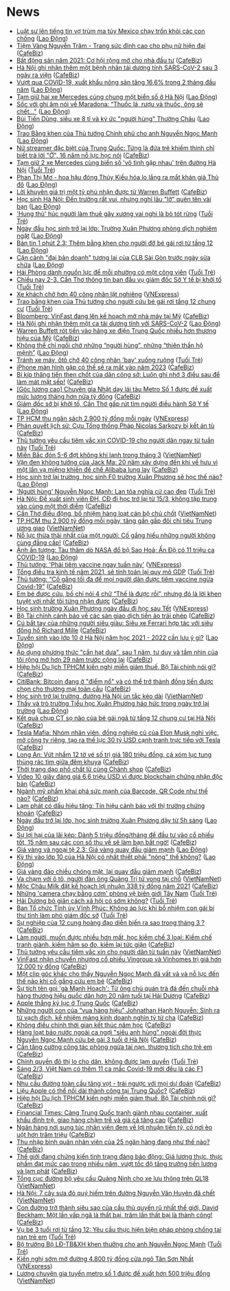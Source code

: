 # News

- [Luật sư lên tiếng tin vợ trùm ma túy Mexico chạy trốn khỏi các con chồng](https://laodong.vn/the-gioi/luat-su-len-tieng-tin-vo-trum-ma-tuy-mexico-chay-tron-khoi-cac-con-chong-884949.ldo) ([Lao Động](https://laodong.vn))
- [Tiệm Vàng Nguyễn Trâm - Trang sức đỉnh cao cho phụ nữ hiện đại](https://cafebiz.vn/tiem-vang-nguyen-tram-trang-suc-dinh-cao-cho-phu-nu-hien-dai-20210302113425669.chn) ([CafeBiz](https://cafebiz.vn))
- [Bất động sản năm 2021: Cơ hội rộng mở cho nhà đầu tư](https://cafebiz.vn/bat-dong-san-nam-2021-co-hoi-rong-mo-cho-nha-dau-tu-20210302092147884.chn) ([CafeBiz](https://cafebiz.vn))
- [Hà Nội ghi nhận thêm một bệnh nhân tái dương tính SARS-CoV-2 sau 3 ngày ra viện](https://cafebiz.vn/ha-noi-ghi-nhan-them-mot-benh-nhan-tai-duong-tinh-sars-cov-2-sau-3-ngay-ra-vien-20210302132719713.chn) ([CafeBiz](https://cafebiz.vn))
- [Vượt qua COVID-19, xuất khẩu nông sản tăng 16,6% trong 2 tháng đầu năm](https://laodong.vn/kinh-te/vuot-qua-covid-19-xuat-khau-nong-san-tang-166-trong-2-thang-dau-nam-884959.ldo) ([Lao Động](https://laodong.vn))
- [Tạm giữ hai xe Mercedes cùng chung một biển số ở Hà Nội](https://laodong.vn/phap-luat/tam-giu-hai-xe-mercedes-cung-chung-mot-bien-so-o-ha-noi-884958.ldo) ([Lao Động](https://laodong.vn))
- [Sốc với ghi âm nói về Maradona: “Thuốc lá, rượu và thuốc, ông sẽ chết...&quot;](https://laodong.vn/the-thao/soc-voi-ghi-am-noi-ve-maradona-thuoc-la-ruou-va-thuoc-ong-se-chet-884947.ldo) ([Lao Động](https://laodong.vn))
- [Bùi Tiến Dũng, siêu xe 8 tỉ và ký ức &quot;người hùng&quot; Thường Châu](https://laodong.vn/ban-doc/bui-tien-dung-sieu-xe-8-ti-va-ky-uc-nguoi-hung-thuong-chau-884900.ldo) ([Lao Động](https://laodong.vn))
- [Trao Bằng khen của Thủ tướng Chính phủ cho anh Nguyễn Ngọc Mạnh](https://laodong.vn/thoi-su/trao-bang-khen-cua-thu-tuong-chinh-phu-cho-anh-nguyen-ngoc-manh-884951.ldo) ([Lao Động](https://laodong.vn))
- [Nữ streamer đặc biệt của Trung Quốc: Từng là đứa trẻ khiếm thính chỉ biết trả lời "Ờ", 16 năm nỗ lực học nói](https://cafebiz.vn/nu-streamer-dac-biet-cua-trung-quoc-tung-la-dua-tre-khiem-thinh-chi-biet-tra-loi-o-16-nam-no-luc-hoc-noi-20210302112258546.chn) ([CafeBiz](https://cafebiz.vn))
- [Tạm giữ 2 xe Mercedes cùng biển số 'vô tình gặp nhau' trên đường Hà Nội](https://tuoitre.vn/tam-giu-2-xe-mercedes-cung-bien-so-vo-tinh-gap-nhau-tren-duong-ha-noi-20210302125106852.htm) ([Tuổi Trẻ](https://tuoitre.vn))
- [Phan Thị Mơ - hoa hậu đóng Thúy Kiều hóa lo lắng ra mắt khán giả Thủ đô](https://laodong.vn/photo/phan-thi-mo-hoa-hau-dong-thuy-kieu-hoa-lo-lang-ra-mat-khan-gia-thu-do-884923.ldo) ([Lao Động](https://laodong.vn))
- [Lời khuyên giá trị một tỷ phú nhận được từ Warren Buffett](https://cafebiz.vn/loi-khuyen-gia-tri-mot-ty-phu-nhan-duoc-tu-warren-buffett-20210302104822586.chn) ([CafeBiz](https://cafebiz.vn))
- [Học sinh Hà Nội: Đến trường rất vui, nhưng nghỉ lâu &quot;lỡ&quot; quên tên vài bạn](https://laodong.vn/photo/hoc-sinh-ha-noi-den-truong-rat-vui-nhung-nghi-lau-lo-quen-ten-vai-ban-884879.ldo) ([Lao Động](https://laodong.vn))
- ['Hung thủ' húc người làm thuê gãy xương vai nghi là bò tót rừng](https://tuoitre.vn/hung-thu-huc-nguoi-lam-thue-gay-xuong-vai-nghi-la-bo-tot-rung-20210302123447481.htm) ([Tuổi Trẻ](https://tuoitre.vn))
- [Ngày đầu học sinh trở lại lớp: Trường Xuân Phương phòng dịch nghiêm ngặt](https://laodong.vn/video/ngay-dau-hoc-sinh-tro-lai-lop-truong-xuan-phuong-phong-dich-nghiem-ngat-884940.ldo) ([Lao Động](https://laodong.vn))
- [Bản tin 1 phút 2.3: Thêm bằng khen cho người đỡ bé gái rơi từ tầng 12](https://laodong.vn/video-thoi-su/ban-tin-1-phut-23-them-bang-khen-cho-nguoi-do-be-gai-roi-tu-tang-12-884895.ldo) ([Lao Động](https://laodong.vn))
- [Cận cảnh &quot;đại bản doanh&quot; tương lai của CLB Sài Gòn trước ngày sửa chữa](https://laodong.vn/video-the-thao/can-canh-dai-ban-doanh-tuong-lai-cua-clb-sai-gon-truoc-ngay-sua-chua-884691.ldo) ([Lao Động](https://laodong.vn))
- [Hải Phòng dành nguồn lực để mỗi phường có một công viên](https://tuoitre.vn/hai-phong-danh-nguon-luc-de-moi-phuong-co-mot-cong-vien-20210302122018699.htm) ([Tuổi Trẻ](https://tuoitre.vn))
- [Chiều nay 2-3, Cần Thơ thông tin ban đầu vụ giám đốc Sở Y tế bị khởi tố](https://tuoitre.vn/chieu-nay-2-3-can-tho-thong-tin-ban-dau-vu-giam-doc-so-y-te-bi-khoi-to-20210302120951296.htm) ([Tuổi Trẻ](https://tuoitre.vn))
- [Xe khách chở hơn 40 công nhân lật nghiêng](https://vnexpress.net/xe-khach-cho-hon-40-cong-nhan-lat-nghieng-4242278.html) ([VNExpress](https://vnexpress.net))
- [Trao bằng khen của Thủ tướng cho người cứu bé gái rơi tầng 12 chung cư](https://tuoitre.vn/trao-bang-khen-cua-thu-tuong-cho-nguoi-cuu-be-gai-roi-tang-12-chung-cu-20210302121119654.htm) ([Tuổi Trẻ](https://tuoitre.vn))
- [Bloomberg: VinFast đang lên kế hoạch mở nhà máy tại Mỹ](https://cafebiz.vn/bloomberg-vinfast-dang-len-ke-hoach-mo-nha-may-tai-my-20210302121716239.chn) ([CafeBiz](https://cafebiz.vn))
- [Hà Nội ghi nhận thêm một ca tái dương tính với SARS-CoV-2](https://laodong.vn/xa-hoi/ha-noi-ghi-nhan-them-mot-ca-tai-duong-tinh-voi-sars-cov-2-884945.ldo) ([Lao Động](https://laodong.vn))
- [Warren Buffett rót tiền vào hãng xe điện Trung Quốc nhiều hơn thương hiệu của Mỹ](https://cafebiz.vn/warren-buffett-rot-tien-vao-hang-xe-dien-trung-quoc-nhieu-hon-thuong-hieu-cua-my-20210302104547856.chn) ([CafeBiz](https://cafebiz.vn))
- [Không thể chỉ ngồi chờ những “người hùng”, những “thiên thần hộ mệnh”](https://laodong.vn/su-kien-binh-luan/khong-the-chi-ngoi-cho-nhung-nguoi-hung-nhung-thien-than-ho-menh-884864.ldo) ([Lao Động](https://laodong.vn))
- [Tránh xe máy, ôtô chở 40 công nhân 'bay' xuống ruộng](https://tuoitre.vn/tranh-xe-may-oto-cho-40-cong-nhan-bay-xuong-ruong-20210302113043099.htm) ([Tuổi Trẻ](https://tuoitre.vn))
- [iPhone màn hình gập có thể sẽ ra mắt vào năm 2023](https://cafebiz.vn/iphone-man-hinh-gap-co-the-se-ra-mat-vao-nam-2023-20210302105156293.chn) ([CafeBiz](https://cafebiz.vn))
- [Bí kíp thăng tiến then chốt của dân công sở: Luôn ghi nhớ 3 điều sau để làm mát mặt sếp!](https://cafebiz.vn/bi-kip-thang-tien-then-chot-cua-dan-cong-so-luon-ghi-nho-3-dieu-sau-de-lam-mat-mat-sep-20210302095706622.chn) ([CafeBiz](https://cafebiz.vn))
- [[Góc lương cao] Chuyên gia Nhật dạy lái tàu Metro Số 1 được đề xuất mức lương tháng hơn nửa tỷ đồng](https://cafebiz.vn/goc-luong-cao-chuyen-gia-nhat-day-lai-tau-metro-so-1-duoc-de-xuat-muc-luong-thang-hon-nua-ty-dong-20210302110901583.chn) ([CafeBiz](https://cafebiz.vn))
- [Giám đốc sở bị khởi tố, Cần Thơ gấp rút tìm người điều hành Sở Y tế](https://laodong.vn/xa-hoi/giam-doc-so-bi-khoi-to-can-tho-gap-rut-tim-nguoi-dieu-hanh-so-y-te-884909.ldo) ([Lao Động](https://laodong.vn))
- [TP HCM thu ngân sách 2.900 tỷ đồng mỗi ngày](https://vnexpress.net/tp-hcm-thu-ngan-sach-2-900-ty-dong-moi-ngay-4242216.html) ([VNExpress](https://vnexpress.net))
- [Phán quyết lịch sử: Cựu Tổng thống Pháp Nicolas Sarkozy bị kết án tù](https://cafebiz.vn/phan-quyet-lich-su-cuu-tong-thong-phap-nicolas-sarkozy-bi-ket-an-tu-20210302112101845.chn) ([CafeBiz](https://cafebiz.vn))
- [Thủ tướng yêu cầu tiêm vắc xin COVID-19 cho người dân ngay từ tuần này](https://tuoitre.vn/thu-tuong-yeu-cau-tiem-vac-xin-covid-19-cho-nguoi-dan-ngay-tu-tuan-nay-20210302111117853.htm) ([Tuổi Trẻ](https://tuoitre.vn))
- [Miền Bắc đón 5-6 đợt không khí lạnh trong tháng 3](http://vietnamnet.vn/vn/thoi-su/mien-bac-don-5-6-dot-khong-khi-lanh-trong-thang-3-716554.html) ([VietNamNet](https://vietnamnet.vn))
- [Vận đen không tưởng của Jack Ma: 20 năm xây dựng đến khi về hưu vì một lần vạ miệng khiến đế chế Alibaba lung lay](https://cafebiz.vn/van-den-khong-tuong-cua-jack-ma-20-nam-xay-dung-den-khi-ve-huu-vi-mot-lan-va-mieng-khien-de-che-alibaba-lung-lay-20210302111724819.chn) ([CafeBiz](https://cafebiz.vn))
- [Học sinh trở lại trường, học sinh F0 trường Xuân Phương sẽ học thế nào?](https://laodong.vn/xa-hoi/hoc-sinh-tro-lai-truong-hoc-sinh-f0-truong-xuan-phuong-se-hoc-the-nao-884869.ldo) ([Lao Động](https://laodong.vn))
- ['Người hùng' Nguyễn Ngọc Mạnh: Lan tỏa nghĩa cử cao đẹp](https://tuoitre.vn/nguoi-hung-nguyen-ngoc-manh-lan-toa-nghia-cu-cao-dep-20210302102426804.htm) ([Tuổi Trẻ](https://tuoitre.vn))
- [Hà Nội: Đề xuất sinh viên ĐH, CĐ đi học trở lại từ 15/3, không tập trung vào cùng một thời điểm](https://cafebiz.vn/ha-noi-de-xuat-sinh-vien-dh-cd-di-hoc-tro-lai-tu-15-3-khong-tap-trung-vao-cung-mot-thoi-diem-20210302110530046.chn) ([CafeBiz](https://cafebiz.vn))
- [Cần Thơ điều động, bổ nhiệm hàng loạt cán bộ chủ chốt](http://vietnamnet.vn/vn/thoi-su/chinh-tri/can-tho-dieu-dong-bo-nhiem-hang-loat-can-bo-chu-chot-716506.html) ([VietNamNet](https://vietnamnet.vn))
- [TP.HCM thu 2.900 tỷ đồng mỗi ngày, tăng gần gấp đôi chỉ tiêu Trung ương giao](http://vietnamnet.vn/vn/thoi-su/tp-hcm-thu-2-900-ty-dong-moi-ngay-tang-gan-gap-doi-chi-tieu-trung-uong-giao-716556.html) ([VietNamNet](https://vietnamnet.vn))
- [Nỗ lực thừa thãi nhất của một người: Cố gắng hiểu những người không cùng đẳng cấp!](https://cafebiz.vn/no-luc-thua-thai-nhat-cua-mot-nguoi-co-gang-hieu-nhung-nguoi-khong-cung-dang-cap-20210301103854331.chn) ([CafeBiz](https://cafebiz.vn))
- [Ảnh ấn tượng: Tàu thăm dò NASA đổ bộ Sao Hoả; Ấn Độ có 11 triệu ca COVID-19](https://laodong.vn/photo/anh-an-tuong-tau-tham-do-nasa-do-bo-sao-hoa-an-do-co-11-trieu-ca-covid-19-884813.ldo) ([Lao Động](https://laodong.vn))
- [Thủ tướng: 'Phải tiêm vaccine ngay tuần này'](https://vnexpress.net/thu-tuong-phai-tiem-vaccine-ngay-tuan-nay-4242182.html) ([VNExpress](https://vnexpress.net))
- [Tổng điều tra kinh tế năm 2021, sẽ tính toán lại quy mô GDP](https://tuoitre.vn/tong-dieu-tra-kinh-te-nam-2021-se-tinh-toan-lai-quy-mo-gdp-20210302101213539.htm) ([Tuổi Trẻ](https://tuoitre.vn))
- [Thủ tướng: “Cố gắng tối đa để mọi người dân được tiêm vaccine ngừa Covid-19”](https://cafebiz.vn/thu-tuong-co-gang-toi-da-de-moi-nguoi-dan-duoc-tiem-vaccine-ngua-covid-19-20210302103805734.chn) ([CafeBiz](https://cafebiz.vn))
- [Em bé được cứu, bố chỉ nói 4 chữ “Thế là được rồi”, nhưng đó là lời khen tuyệt vời nhất tôi từng nhận được](https://cafebiz.vn/em-be-duoc-cuu-bo-chi-noi-4-chu-the-la-duoc-roi-nhung-do-la-loi-khen-tuyet-voi-nhat-toi-tung-nhan-duoc-20210302103849919.chn) ([CafeBiz](https://cafebiz.vn))
- [Học sinh trường Xuân Phương ngày đầu đi học sau Tết](https://vnexpress.net/hoc-sinh-truong-xuan-phuong-ngay-dau-di-hoc-sau-tet-4242183.html) ([VNExpress](https://vnexpress.net))
- [Bộ Tài chính cảnh báo về các sàn giao dịch tiền ảo trái phép](https://cafebiz.vn/bo-tai-chinh-canh-bao-ve-cac-san-giao-dich-tien-ao-trai-phep-20210302103508557.chn) ([CafeBiz](https://cafebiz.vn))
- [Cú bắt tay của những người siêu giàu: Siêu xe Ferrari hợp tác với siêu đồng hồ Richard Mille](https://cafebiz.vn/cu-bat-tay-cua-nhung-nguoi-sieu-giau-sieu-xe-ferrari-hop-tac-voi-sieu-dong-ho-richard-mille-20210302085631425.chn) ([CafeBiz](https://cafebiz.vn))
- [Tuyển sinh vào lớp 10 ở Hà Nội năm học 2021 - 2022 cần lưu ý gì?](https://laodong.vn/infographic/tuyen-sinh-vao-lop-10-o-ha-noi-nam-hoc-2021-2022-can-luu-y-gi-884665.ldo) ([Lao Động](https://laodong.vn))
- [Áp dụng phương thức "cắn hạt dưa", sau 1 năm, tư duy và tầm nhìn của tôi rộng mở hơn 29 năm trước cộng lại](https://cafebiz.vn/ap-dung-phuong-thuc-can-hat-dua-sau-1-nam-tu-duy-va-tam-nhin-cua-toi-rong-mo-hon-29-truoc-cong-lai-20210301172510123.chn) ([CafeBiz](https://cafebiz.vn))
- [Hiệp hội Du lịch TPHCM kiến nghị miễn giảm thuế, Bộ Tài chính nói gì?](https://cafebiz.vn/hiep-hoi-du-lich-tphcm-kien-nghi-mien-giam-thue-bo-tai-chinh-noi-gi-20210302102054534.chn) ([CafeBiz](https://cafebiz.vn))
- [CitiBank: Bitcoin đang ở "điểm nổ" và có thể trở thành đồng tiền được chọn cho thương mại toàn cầu](https://cafebiz.vn/citibank-bitcoin-dang-o-diem-no-va-co-the-tro-thanh-dong-tien-duoc-chon-cho-thuong-mai-toan-cau-20210302095834943.chn) ([CafeBiz](https://cafebiz.vn))
- [Học sinh trở lại trường, đường Hà Nội ùn tắc kéo dài](http://vietnamnet.vn/vn/thoi-su/hoc-sinh-tro-lai-truong-duong-ha-noi-un-tac-keo-dai-716509.html) ([VietNamNet](https://vietnamnet.vn))
- [Thầy và trò trường Tiểu học Xuân Phương háo hức trong ngày trở lại trường](https://laodong.vn/video/thay-va-tro-truong-tieu-hoc-xuan-phuong-hao-huc-trong-ngay-tro-lai-truong-884808.ldo) ([Lao Động](https://laodong.vn))
- [Kết quả chụp CT sọ não của bé gái ngã từ tầng 12 chung cư tại Hà Nội](https://cafebiz.vn/ket-qua-chup-ct-so-nao-cua-be-gai-nga-tu-tang-12-chung-cu-tai-ha-noi-20210302100346719.chn) ([CafeBiz](https://cafebiz.vn))
- [Tesla Mafia: Nhóm nhân viên, đồng nghiệp cũ của Elon Musk nghỉ việc, mở công ty riêng, tạo ra thế lực 30 tỷ USD cạnh tranh trực tiếp với Tesla](https://cafebiz.vn/tesla-mafia-nhom-nhan-vien-dong-nghiep-cu-cua-elon-musk-nghi-viec-mo-cong-ty-rieng-tao-ra-the-luc-30-ty-usd-canh-tranh-truc-tiep-voi-tesla-2021030210023354.chn) ([CafeBiz](https://cafebiz.vn))
- [Long An: Vứt nhầm 12 tờ vé số trị giá 180 triệu đồng, cả xóm lục tung thùng rác tìm giữa đêm khuya](https://cafebiz.vn/long-an-vut-nham-12-to-ve-so-tri-gia-180-trieu-dong-ca-xom-luc-tung-thung-rac-tim-giua-dem-khuya-20210302100058499.chn) ([CafeBiz](https://cafebiz.vn))
- [Thời trang dạo phố chất lừ cùng Chảnh shop](https://cafebiz.vn/thoi-trang-dao-pho-chat-lu-cung-chanh-shop-20210302090914636.chn) ([CafeBiz](https://cafebiz.vn))
- [Video 10 giây đáng giá 6,6 triệu USD vì được blockchain chứng nhận độc bản](https://cafebiz.vn/video-10-giay-dang-gia-66-trieu-usd-vi-duoc-blockchain-chung-nhan-doc-ban-20210302084812496.chn) ([CafeBiz](https://cafebiz.vn))
- [Ngành mỹ phẩm khai phá sức mạnh của Barcode, QR Code như thế nào?](https://cafebiz.vn/nganh-my-pham-khai-pha-suc-manh-cua-barcode-qr-code-nhu-the-nao-20210301090612882.chn) ([CafeBiz](https://cafebiz.vn))
- [Lạm phát có dấu hiệu tăng: Tín hiệu cảnh báo với thị trường chứng khoán](https://cafebiz.vn/lam-phat-co-dau-hieu-tang-tin-hieu-canh-bao-voi-thi-truong-chung-khoan-20210302095944691.chn) ([CafeBiz](https://cafebiz.vn))
- [Ngày đầu trở lại lớp, học sinh trường Xuân Phương dậy từ 5h sáng](https://laodong.vn/photo/ngay-dau-tro-lai-lop-hoc-sinh-truong-xuan-phuong-day-tu-5h-sang-884812.ldo) ([Lao Động](https://laodong.vn))
- [Sự lợi hại của lãi kép: Dành 5 triệu đồng/tháng để đầu tư vào cổ phiếu tốt, 15 năm sau các con số thu về sẽ làm bạn bất ngờ!](https://cafebiz.vn/su-loi-hai-cua-lai-kep-danh-5-trieu-dong-thang-de-dau-tu-lai-suat-gia-dinh-24-15-nam-sau-cac-con-so-thu-ve-se-lam-ban-bat-ngo-20210301175330392.chn) ([CafeBiz](https://cafebiz.vn))
- [Giá vàng và ngoại tệ 2.3: Giá vàng quay đầu giảm mạnh](https://laodong.vn/video/gia-vang-va-ngoai-te-23-gia-vang-quay-dau-giam-manh-884861.ldo) ([Lao Động](https://laodong.vn))
- [Kỳ thi vào lớp 10 của Hà Nội có nhất thiết phải &quot;nóng&quot; thế không?](https://laodong.vn/ban-doc/ky-thi-vao-lop-10-cua-ha-noi-co-nhat-thiet-phai-nong-the-khong-884854.ldo) ([Lao Động](https://laodong.vn))
- [Giá vàng đảo chiều chóng mặt, lại quay đầu giảm mạnh](https://cafebiz.vn/gia-vang-dao-chieu-chong-mat-lai-quay-dau-giam-manh-20210302093915088.chn) ([CafeBiz](https://cafebiz.vn))
- [Va chạm với ô tô, người đàn ông Quảng Trị tử vong tại chỗ](http://vietnamnet.vn/vn/thoi-su/an-toan-giao-thong/va-cham-voi-o-to-nguoi-dan-ong-quang-tri-tu-vong-tai-cho-716492.html) ([VietNamNet](https://vietnamnet.vn))
- [Mộc Châu Milk đặt kế hoạch lợi nhuận 338 tỷ đồng năm 2021](https://cafebiz.vn/moc-chau-milk-dat-ke-hoach-loi-nhuan-338-ty-dong-nam-2021-20210302093507312.chn) ([CafeBiz](https://cafebiz.vn))
- [Những 'camera chạy bằng cơm' phòng vệ biên giới Tây Nam](https://tuoitre.vn/nhung-camera-chay-bang-com-phong-ve-bien-gioi-tay-nam-20210302091323691.htm) ([Tuổi Trẻ](https://tuoitre.vn))
- [Hải Dương bỏ giãn cách xã hội có sớm không?](https://tuoitre.vn/hai-duong-bo-gian-cach-xa-hoi-co-som-khong-20210302090430139.htm) ([Tuổi Trẻ](https://tuoitre.vn))
- [Ban Tổ chức Tỉnh ủy Vĩnh Phúc: Không áp lực khi bổ nhiệm con gái bí thư tỉnh làm phó giám đốc sở](https://tuoitre.vn/ban-to-chuc-tinh-uy-vinh-phuc-khong-ap-luc-khi-bo-nhiem-con-gai-bi-thu-tinh-lam-pho-giam-doc-so-20210302085750903.htm) ([Tuổi Trẻ](https://tuoitre.vn))
- [Sự nghiệp của 12 cung hoàng đạo diễn biến ra sao trong tháng 3 ?](https://cafebiz.vn/su-nghiep-cua-12-cung-hoang-dao-dien-bien-ra-sao-trong-thang-3--20210302091730753.chn) ([CafeBiz](https://cafebiz.vn))
- [Làm người, muốn được nhiều hơn mất, học kiềm chế 3 loại: Kiềm chế tranh giành, kiềm hãm so đo, kiềm lại tức giận](https://cafebiz.vn/lam-nguoi-muon-duoc-nhieu-hon-mat-hoc-kiem-che-3-loai-kiem-che-tranh-gianh-kiem-ham-so-do-kiem-lai-tuc-gian-20210301104636759.chn) ([CafeBiz](https://cafebiz.vn))
- [Thủ tướng yêu cầu tiêm vắc xin cho người dân từ tuần này](http://vietnamnet.vn/vn/thoi-su/thu-tuong-yeu-cau-tiem-vac-xin-cho-nguoi-dan-tu-tuan-nay-716463.html) ([VietNamNet](https://vietnamnet.vn))
- [VinFast nhận chuyển nhượng cổ phiếu Vingroup và Vinhomes trị giá hơn 12.000 tỷ đồng](https://cafebiz.vn/vinfast-nhan-chuyen-nhuong-co-phieu-vingroup-va-vinhomes-tri-gia-hon-12000-ty-dong-20210302090021452.chn) ([CafeBiz](https://cafebiz.vn))
- [Một clip góc khác cho thấy Nguyễn Ngọc Mạnh đã vất vả và nỗ lực đến thế nào khi cố gắng cứu em bé](https://cafebiz.vn/mot-clip-goc-khac-cho-thay-nguyen-ngoc-manh-da-vat-va-va-no-luc-den-the-nao-khi-co-gang-cuu-em-be-20210302085851302.chn) ([CafeBiz](https://cafebiz.vn))
- [Sự tích tên gọi 'gà Mạnh Hoạch': Từ ông chủ quán trà đá đến chuỗi nhà hàng thương hiệu quốc dân hơn 20 năm tuổi tại Hải Dương](https://cafebiz.vn/su-tich-ten-goi-ga-manh-hoach-tu-ong-chu-quan-tra-da-den-chuoi-nha-hang-thuong-hieu-quoc-dan-hon-20-nam-tuoi-tai-hai-duong-2021030116363225.chn) ([CafeBiz](https://cafebiz.vn))
- [Apple thắng kỷ lục ở Trung Quốc](https://cafebiz.vn/apple-thang-ky-luc-o-trung-quoc-20210302085157537.chn) ([CafeBiz](https://cafebiz.vn))
- [Những người con của “vua hàng hiệu” Johnathan Hạnh Nguyễn: Sinh ra từ vạch đích, kế nhiệm mảng kinh doanh nghìn tỷ từ cha](https://cafebiz.vn/nhung-nguoi-con-cua-vua-hang-hieu-johnathan-hanh-nguyen-sinh-ra-tu-vach-dich-ke-nhiem-mang-kinh-doanh-nghin-ty-tu-cha-20210226164739868.chn) ([CafeBiz](https://cafebiz.vn))
- [Không điều chỉnh thời gian kết thúc năm học](https://cafebiz.vn/khong-dieu-chinh-thoi-gian-ket-thuc-nam-hoc-20210302085454872.chn) ([CafeBiz](https://cafebiz.vn))
- [Hàng loạt báo nước ngoài ca ngợi "siêu anh hùng" ngoài đời thực Nguyễn Ngọc Mạnh cứu bé gái 3 tuổi ở Hà Nội](https://cafebiz.vn/hang-loat-bao-nuoc-ngoai-ca-ngoi-sieu-anh-hung-ngoai-doi-thuc-nguyen-ngoc-manh-cuu-be-gai-3-tuoi-o-ha-noi-20210302085409814.chn) ([CafeBiz](https://cafebiz.vn))
- [Cần tăng cường công tác phòng ngừa tai nạn, thương tích cho trẻ em](https://cafebiz.vn/can-tang-cuong-cong-tac-phong-ngua-tai-nan-thuong-tich-cho-tre-em-20210302085129027.chn) ([CafeBiz](https://cafebiz.vn))
- [Chính quyền đô thị lo cho dân, không được lạm quyền](https://tuoitre.vn/chinh-quyen-do-thi-lo-cho-dan-khong-duoc-lam-quyen-20210302081258428.htm) ([Tuổi Trẻ](https://tuoitre.vn))
- [Sáng 2/3, Việt Nam có thêm 11 ca mắc Covid-19 mới đều là các F1](https://cafebiz.vn/sang-2-3-viet-nam-co-them-11-ca-mac-covid-19-moi-deu-la-cac-f1-20210302084958351.chn) ([CafeBiz](https://cafebiz.vn))
- [Nhu cầu đường toàn cầu tăng vọt - trái ngược với mọi dự đoán](https://cafebiz.vn/nhu-cau-duong-toan-cau-tang-vot-trai-nguoc-voi-moi-du-doan-20210302084724924.chn) ([CafeBiz](https://cafebiz.vn))
- [Liệu Apple có thể nối dài thành công tại Trung Quốc?](https://cafebiz.vn/lieu-apple-co-the-noi-dai-thanh-cong-tai-trung-quoc-20210302084621009.chn) ([CafeBiz](https://cafebiz.vn))
- [Hiệp hội Du lịch TPHCM kiến nghị miễn giảm thuế, Bộ Tài chính nói gì?](https://cafebiz.vn/hiep-hoi-du-lich-tphcm-kien-nghi-mien-giam-thue-bo-tai-chinh-noi-gi-20210302084608737.chn) ([CafeBiz](https://cafebiz.vn))
- [Financial Times: Cảng Trung Quốc tranh giành nhau container, xuất khẩu đình trệ, giao hàng chậm trễ và giá cả tăng cao](https://cafebiz.vn/financial-times-cang-trung-quoc-tranh-gianh-nhau-container-xuat-khau-dinh-tre-giao-hang-cham-tre-va-gia-ca-tang-cao-2021030208444071.chn) ([CafeBiz](https://cafebiz.vn))
- [Ngân hàng nơi sung túc nhân viên đem về lợi nhuận tiền tỷ, có nơi èo uột hơn trăm triệu](https://cafebiz.vn/ngan-hang-noi-sung-tuc-nhan-vien-dem-ve-loi-nhuan-tien-ty-co-noi-eo-uot-hon-tram-trieu-20210302084436148.chn) ([CafeBiz](https://cafebiz.vn))
- [Thu nhập bình quân nhân viên của 25 ngân hàng đang như thế nào?](https://cafebiz.vn/thu-nhap-binh-quan-nhan-vien-cua-25-ngan-hang-dang-nhu-the-nao-20210302084324764.chn) ([CafeBiz](https://cafebiz.vn))
- [Thế giới đang chứng kiến tình trạng đáng báo động: Giá lương thực, thực phẩm đạt mức cao trong nhiều năm, vượt tốc độ tăng trưởng tiền lương và lạm phát](https://cafebiz.vn/the-gioi-dang-chung-kien-tinh-trang-dang-bao-dong-gia-luong-thuc-thuc-pham-dat-muc-cao-trong-nhieu-nam-vuot-toc-do-tang-truong-tien-luong-va-lam-phat-20210302084323876.chn) ([CafeBiz](https://cafebiz.vn))
- [Tổng cục đường bộ yêu cầu Quảng Ninh cho xe lưu thông trên QL18](http://vietnamnet.vn/vn/thoi-su/an-toan-giao-thong/tong-cuc-duong-bo-yeu-cau-quang-ninh-cho-xe-luu-thong-tren-ql18-716454.html) ([VietNamNet](https://vietnamnet.vn))
- [Hà Nội: 7 cây sưa đỏ quý hiếm trên đường Nguyễn Văn Huyên đã chết](http://vietnamnet.vn/vn/thoi-su/ha-noi-7-cay-sua-do-quy-hiem-tren-duong-nguyen-van-huyen-da-chet-716464.html) ([VietNamNet](https://vietnamnet.vn))
- [Con đường trở thành siêu sao của cầu thủ quyến rũ nhất thế giới, David Beckham: Một lần vấp ngã là thất bại, trăm lần thất bại là thành công!](https://cafebiz.vn/con-duong-tro-thanh-sieu-sao-cua-cau-thu-quyen-ru-nhat-the-gioi-david-beckham-mot-lan-vap-nga-la-that-bai-tram-lan-that-bai-la-thanh-cong-2021030117094399.chn) ([CafeBiz](https://cafebiz.vn))
- [Vụ bé 3 tuổi rơi từ tầng 12: Yêu cầu thực hiện biện pháp phòng chống tai nạn trẻ em](https://tuoitre.vn/vu-be-3-tuoi-roi-tu-tang-12-yeu-cau-thuc-hien-bien-phap-phong-chong-tai-nan-tre-em-20210301233336562.htm) ([Tuổi Trẻ](https://tuoitre.vn))
- [Bộ trưởng Bộ LĐ-TB&XH khen thưởng cho anh Nguyễn Ngọc Mạnh](https://tuoitre.vn/bo-truong-bo-ld-tbxh-khen-thuong-cho-anh-nguyen-ngoc-manh-20210302074820216.htm) ([Tuổi Trẻ](https://tuoitre.vn))
- [Kiến nghị sớm mở đường 4.800 tỷ đồng cửa ngõ Tân Sơn Nhất](https://vnexpress.net/kien-nghi-som-mo-duong-4-800-ty-dong-cua-ngo-tan-son-nhat-4242013.html) ([VNExpress](https://vnexpress.net))
- [Lương chuyên gia tuyến metro số 1 được đề xuất hơn 500 triệu đồng](http://vietnamnet.vn/vn/thoi-su/an-toan-giao-thong/luong-chuyen-gia-tuyen-metro-so-1-duoc-de-xuat-hon-500-trieu-dong-716459.html) ([VietNamNet](https://vietnamnet.vn))
